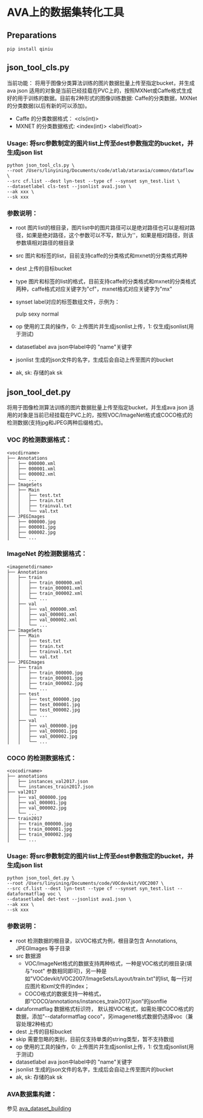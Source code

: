 # AVA上的数据集转化工具

## Preparations

    pip install qiniu 


## json_tool_cls.py
当前功能：
  将用于图像分类算法训练的图片数据批量上传至指定bucket，并生成ava json
适用的对象是当前已经挂载在PVC上的，按照MXNet或Caffe格式生成好的用于训练的数据。目前有2种形式的图像训练数据: Caffe的分类数据，MXNet的分类数据(以后有新的可以添加)。
* Caffe 的分类数据格式：
  <file> <cls(int)>
* MXNET 的分类数据格式:
  <index(int)> <label(float)> <file>


### Usage: 将src参数制定的图片list上传至dest参数指定的bucket，并生成json list

	python json_tool_cls.py \
	--root /Users/linyining/Documents/code/atlab/ataraxia/common/dataflow \
	--src cf.list --dest lyn-test --type cf --synset syn_test.list \
	--datasetlabel cls-test --jsonlist ava1.json \
	--ak xxx \
	--sk xxx

### 参数说明：
* root 图片list的根目录，图片list中的图片路径可以是绝对路径也可以是相对路径，如果是绝对路径，这个参数可以不写，默认为''，如果是相对路径，则该参数填相对路径的根目录
* src 图片和标签的list，目前支持caffe的分类格式和mxnet的分类格式两种
* dest 上传的目标bucket
* type 图片和标签的list的格式，目前支持caffe的分类格式和mxnet的分类格式两种，caffe格式对应关键字为"cf"，mxnet格式对应关键字为"mx"
* synset label对应的标签数组文件，示例为：

	pulp
	sexy
	normal

* op 使用的工具的操作，0: 上传图片并生成jsonlist上传，1: 仅生成jsonlist(用于测试)
* datasetlabel ava json中label中的 "name"关键字
* jsonlist 生成的json文件的名字，生成后会自动上传至图片的bucket
* ak, sk: 存储的ak sk

## json_tool_det.py
  将用于图像检测算法训练的图片数据批量上传至指定bucket，并生成ava json
适用的对象是当前已经挂载在PVC上的，按照VOC/ImageNet格式或COCO格式的检测数据(支持jpg和JPEG两种后缀格式)。

### VOC 的检测数据格式：

```
<vocdirname>
├── Annotations
│   ├── 000000.xml
│   ├── 000001.xml
│   ├── 000002.xml
│   └── ...
├── ImageSets
│   ├── Main
│   │   ├── test.txt
│   │   ├── train.txt
│   │   ├── trainval.txt
│   │   └── val.txt
├── JPEGImages
│   ├── 000000.jpg
│   ├── 000001.jpg
│   ├── 000002.jpg
│   └── ...
```

### ImageNet 的检测数据格式：

```
<imagenetdirname>
├── Annotations
│   ├── train
│   │   ├── train_000000.xml
│   │   ├── train_000001.xml
│   │   ├── train_000002.xml
│   │   └── ...
│   ├── val
│   │   ├── val_000000.xml
│   │   ├── val_000001.xml
│   │   ├── val_000002.xml
│   │   └── ...
├── ImageSets
│   ├── Main
│   │   ├── test.txt
│   │   ├── train.txt
│   │   ├── trainval.txt
│   │   └── val.txt
├── JPEGImages
│   ├── train
│   │   ├── train_000000.jpg
│   │   ├── train_000001.jpg
│   │   ├── train_000002.jpg
│   │   └── ...
│   ├── test
│   │   ├── test_000000.jpg
│   │   ├── test_000001.jpg
│   │   ├── test_000002.jpg
│   │   └── ...
│   ├── val
│   │   ├── val_000000.jpg
│   │   ├── val_000001.jpg
│   │   ├── val_000002.jpg
│   │   └── ...
```

### COCO 的检测数据格式：

```
<cocodirname>
├── annotations
│   ├── instances_val2017.json
│   └── instances_train2017.json
├── val2017
│   ├── val_000000.jpg
│   ├── val_000001.jpg
│   ├── val_000002.jpg
│   └── ...
├── train2017
│   ├── train_000000.jpg
│   ├── train_000001.jpg
│   ├── train_000002.jpg
│   └── ...
```

### Usage: 将src参数制定的图片list上传至dest参数指定的bucket，并生成json list


    python json_tool_det.py \
    --root /Users/linyining/Documents/code/VOCdevkit/VOC2007 \
    --src cf.list --dest lyn-test --type cf --synset syn_test.list --dataformatflag voc \
    --datasetlabel det-test --jsonlist ava1.json \
    --ak xxx \
    --sk xxx

### 参数说明：
* root 检测数据的根目录，以VOC格式为例，根目录包含 Annotations, JPEGImages 等子目录
* src 数据源
  - VOC/ImageNet格式的数据支持两种格式，一种是VOC格式的根目录(填与"root" 参数相同即可)，另一种是如"VOCdevkit/VOC2007/ImageSets/Layout/train.txt"的list, 每一行对应图片和xml文件的index；
  - COCO格式的数据支持一种格式，即“COCO/annotations/instances_train2017.json”的jsonflie
* dataformatflag 数据格式标识符， 默认按VOC格式，如需处理COCO格式的数据，添加"--dataformatflag coco"，另imagenet格式数据仍选择voc（兼容处理2种格式）
* dest 上传的目标bucket
* skip 需要忽略的类别，目前仅支持单类的string类型，暂不支持数组
* op 使用的工具的操作，0: 上传图片并生成jsonlist上传，1: 仅生成jsonlist(用于测试)
* datasetlabel ava json中label中的 "name"关键字
* jsonlist 生成的json文件的名字，生成后会自动上传至图片的bucket
* ak, sk: 存储的ak sk

### AVA数据集构建：
参见 [ava_dataset_building](ava_dataset_building/README.md)
